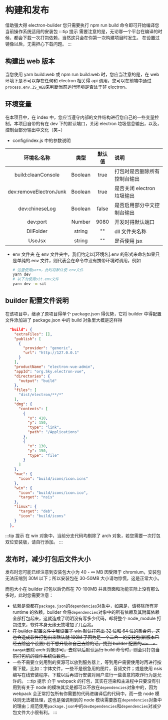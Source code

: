 # 构建和发布

借助强大得 electron-bulider 您只需要执行 npm run build 命令即可开始编译您当前操作系统适用的安装包
:::tip 提示
需要注意的是，无论哪一个平台在编译的时候，都会下载一次打包依赖，当然这只会在你第一次构建项目时发生。
在设置过镜像以后，无需担心下载问题。
:::

## 构建出 web 版本

当您使用 yarn build:web 或 npm run build:web 时，您应当注意的是，在 web 环境下是不可以存在任何和 electron 相关得 api 调用，您可以在前端中通过`process.env.IS_WEB`来判断当前运行环境是否处于非 electron。

## 环境变量

在本项目中，在 index 中，您应当遵守内部的文件结构进行您自己的一些变量控制，本项目自带的有在 dev 下的默认端口，关闭 electron 垃圾信息输出，以及，控制台部分输出中文化（笑~）

- config/index.js 中的参数说明

|      环境名:名称       |  类型   | 默认值 | 说明                         |
| :--------------------: | :-----: | :----: | :--------------------------- |
|   build:cleanConsole   | Boolean |  true  | 打包时是否删除所有控制台输出 |
| dev:removeElectronJunk | Boolean |  true  | 是否关闭 electron 垃圾输出   |
|     dev:chineseLog     | Boolean | false  | 是否启用部分中文控制台输出   |
|        dev:port        | Number  |  9080  | 开发时得默认端口             |
|       DllFolder        | string  |   ""   | dll 文件夹名称               |
|         UseJsx         | string  |   ""   | 是否使用 jsx                 |

- env 文件夹
  在 env 文件夹中，我们约定以[环境名].env 的形式来命名如果只是单纯的.env 文件，则代表会在命令中没有携带环境时调用，例如
  ```bash
  # 这里使用yarn，此时将默认使.env文件
  yarn dev
  # 以下为使用sit.env文件
  yarn dev -m sit
  ```

## builder 配置文件说明

在该项目中，继承了原项目得单个 package.json 得优势，它将 builder 中得配置文件添加进了 package.json 中的 build 对象里大概是这样得

```json
  "build": {
    "extraFiles": [],
    "publish": [
      {
        "provider": "generic",
        "url": "http://127.0.0.1"
      }
    ],
    "productName": "electron-vue-admin",
    "appId": "org.Sky.electron-vue",
    "directories": {
      "output": "build"
    },
    "files": [
      "dist/electron/**/*"
    ],
    "dmg": {
      "contents": [
        {
          "x": 410,
          "y": 150,
          "type": "link",
          "path": "/Applications"
        },
        {
          "x": 130,
          "y": 150,
          "type": "file"
        }
      ]
    },
    "mac": {
      "icon": "build/icons/icon.icns"
    },
    "win": {
      "icon": "build/icons/icon.ico",
      "target": "nsis"
    },
    "linux": {
      "target": "deb",
      "icon": "build/icons"
    }
  },
```

:::tip 提示
在 win 对象中，当前分支代码均剔除了 arch 对象，若您需要一次打包双位安装版，请自行添加。
:::

## 发布时，减少打包后文件大小

发布时您可能已经注意到安装包大小为 40 - ∞ MB 因受限于 chromium，安装包无法压缩到 30M 以下；所以安装包在 30-50MB 大小请勿惊慌，这是正常大小。

而包大小在 builder 打包以后仍然在 70-100MB 并且页面和功能实际上没有那么多时，此时您需要注意：

- 依赖是否都在`package.json`的`dependencies`对象中，如果是，请移除所有非 runtime 的依赖，builder 会将`dependencies`对象中的所有依赖及其附属依赖全部打包起来，这就造成了明明没有写多少代码，却将整个 node_module 打包进来，软件本身无缘无故增加了几百兆。
- ~~在 builder 配置文件中我设置了 win 默认打包出 32 位和 64 位的集合包，这也会造成软件打包出来默认就 100M 了因为是一个二合一的安装包(新版本已经去除这个设置)
  若不想升级和自己去除的话，找到 builder 配置的`win -> target`删除 arch 对象即可，去除以后默认运行 build 命令时，则会只打包当前打包机的操作系统位数包。~~
- 一些不需要立刻用到的资源可以放到服务器上，等到用户需要使用时再进行按需下载，比如：字体文件，一些不是很急用的图片，音频文件；或是使用 nsis 编写在线安装程序，下载以后再进行安装对用户进行一些善意的欺诈行为是允许的。
  :::tip 提示
  介于 webpack 的打包，其实在渲染和主进程中只要没有引用到有关于 node 的模块其实是都可以不放在`dependencies`对象中的，因为 webpack 会正常打包所有你需要的代码进编译后的代码中，而一些 node 模块则无法被处理，这也是强调用到的 node 模块需要放在`dependencies`对象中的理由；规范使用`package.json`中的`devDependencies`和`dependencies`对减少包文件大小很有利。
  :::
